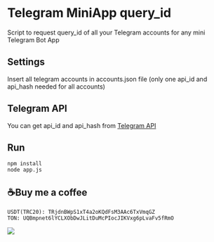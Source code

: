 # Telegram MiniApp query_id
Script to request query_id of all your Telegram accounts for any mini Telegram Bot App

## Settings
Insert all telegram accounts in accounts.json file (only one api_id and api_hash needed for all accounts)

## Telegram API
You can get api_id and api_hash from [Telegram API](https://my.telegram.org)

## Run
```
npm install
node app.js
```
## ☕Buy me a coffee
```
USDT(TRC20): TRjdnBWpS1xT4a2oKQdFsM3AAc6TxVmqGZ
TON: UQBmpnet6lYCLXObDwJLitDuMcPIocJIKVxg6pLvaFv5fRmO
```

![](http://visit.parselecom.com/Api/Visit/glad-tidings/TelegramMiniAppQueryID/458797)
